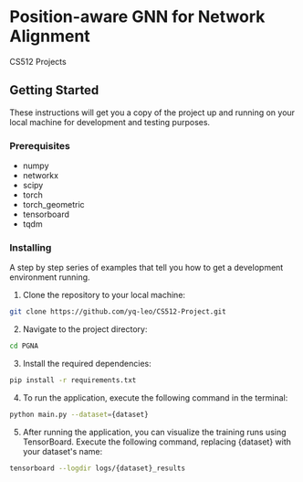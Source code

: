 # Position-aware GNN for Network Alignment

CS512 Projects

## Getting Started

These instructions will get you a copy of the project up and running on your local machine for development and testing purposes. 

### Prerequisites

- numpy
- networkx
- scipy
- torch
- torch_geometric
- tensorboard
- tqdm

### Installing

A step by step series of examples that tell you how to get a development environment running.

1. Clone the repository to your local machine:

```sh
git clone https://github.com/yq-leo/CS512-Project.git
```

2. Navigate to the project directory:

```sh
cd PGNA
```

3. Install the required dependencies:
```sh
pip install -r requirements.txt
```

4. To run the application, execute the following command in the terminal:
```sh
python main.py --dataset={dataset}
```

5. After running the application, you can visualize the training runs using TensorBoard. Execute the following command, replacing {dataset} with your dataset's name:
```sh
tensorboard --logdir logs/{dataset}_results
```



